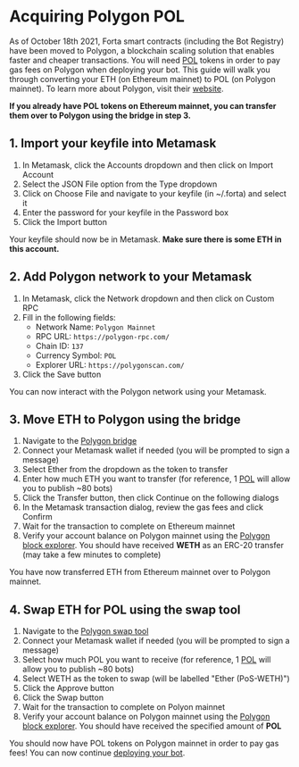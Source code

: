 # Acquiring Polygon POL

As of October 18th 2021, Forta smart contracts (including the Bot Registry) have been moved to Polygon, a blockchain scaling solution that enables faster and cheaper transactions. You will need [POL](https://coinmarketcap.com/currencies/polygon/) tokens in order to pay gas fees on Polygon when deploying your bot. This guide will walk you through converting your ETH (on Ethereum mainnet) to POL (on Polygon mainnet). To learn more about Polygon, visit their [website](https://polygon.technology/).

**If you already have POL tokens on Ethereum mainnet, you can transfer them over to Polygon using the bridge in step 3.**

## 1. Import your keyfile into Metamask

1. In Metamask, click the Accounts dropdown and then click on Import Account
2. Select the JSON File option from the Type dropdown
3. Click on Choose File and navigate to your keyfile (in ~/.forta) and select it
4. Enter the password for your keyfile in the Password box
5. Click the Import button

Your keyfile should now be in Metamask. **Make sure there is some ETH in this account.**

## 2. Add Polygon network to your Metamask

1. In Metamask, click the Network dropdown and then click on Custom RPC
2. Fill in the following fields:
    - Network Name: `Polygon Mainnet`
    - RPC URL: `https://polygon-rpc.com/`
    - Chain ID: `137`
    - Currency Symbol: `POL`
    - Explorer URL: `https://polygonscan.com/`
3. Click the Save button

You can now interact with the Polygon network using your Metamask.

## 3. Move ETH to Polygon using the bridge

1. Navigate to the [Polygon bridge](https://wallet.polygon.technology)
2. Connect your Metamask wallet if needed (you will be prompted to sign a message)
3. Select Ether from the dropdown as the token to transfer
4. Enter how much ETH you want to transfer (for reference, 1 [POL](https://coinmarketcap.com/currencies/polygon/) will allow you to publish ~80 bots)
5. Click the Transfer button, then click Continue on the following dialogs
6. In the Metamask transaction dialog, review the gas fees and click Confirm
7. Wait for the transaction to complete on Ethereum mainnet
8. Verify your account balance on Polygon mainnet using the [Polygon block explorer](https://polygonscan.com/). You should have received **WETH** as an ERC-20 transfer (may take a few minutes to complete)

You have now transferred ETH from Ethereum mainnet over to Polygon mainnet.

## 4. Swap ETH for POL using the swap tool

1. Navigate to the [Polygon swap tool](https://wallet.polygon.technology/swap/)
2. Connect your Metamask wallet if needed (you will be prompted to sign a message)
3. Select how much POL you want to receive (for reference, 1 [POL](https://coinmarketcap.com/currencies/polygon/) will allow you to publish ~80 bots)
4. Select WETH as the token to swap (will be labelled "Ether (PoS-WETH)")
5. Click the Approve button
6. Click the Swap button
7. Wait for the transaction to complete on Polyon mainnet
8. Verify your account balance on Polygon mainnet using the [Polygon block explorer](https://polygonscan.com/). You should have received the specified amount of **POL**

You should now have POL tokens on Polygon mainnet in order to pay gas fees! You can now continue [deploying your bot](deploying.md).

